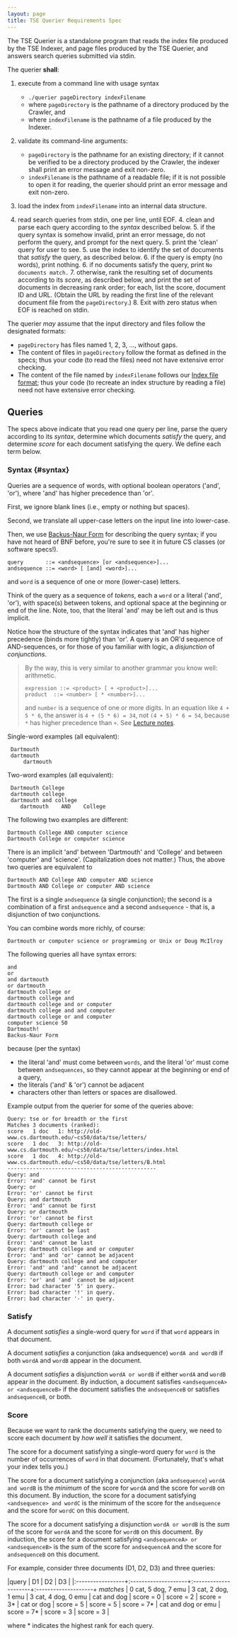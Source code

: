 ```yaml
---
layout: page
title: TSE Querier Requirements Spec
---
```


The TSE Querier is a standalone program that reads the index file produced by the TSE Indexer, and page files produced by the TSE Querier, and answers search queries submitted via stdin.

The querier **shall**:

1. execute from a command line with usage syntax
   * `./querier pageDirectory indexFilename`
   * where `pageDirectory` is the pathname of a directory produced by the Crawler, and
   * where `indexFilename` is the pathname of a file produced by the Indexer.

2. validate its command-line arguments:
	* `pageDirectory` is the pathname for an existing directory; if it cannot be verified to be a directory produced by the Crawler, the indexer shall print an error message and exit non-zero. 
	* `indexFilename` is the pathname of a readable file; if it is not possible to open it for reading, the querier should print an error message and exit non-zero.

2. load the index from `indexFilename` into an internal data structure.

3. read search queries from stdin, one per line, until EOF.
	4. clean and parse each query according to the *syntax* described below.
	5. if the query syntax is somehow invalid, print an error message, do not perform the query, and prompt for the next query.
	5. print the 'clean' query for user to see.
	5. use the index to identify the set of documents that *satisfy* the query, as described below.
	6. if the query is empty (no words), print nothing.
	6. if no documents satisfy the query, print `No documents match.`
	7. otherwise, rank the resulting set of documents according to its *score*, as described below, and print the set of documents in decreasing rank order; for each, list the score, document ID and URL.
(Obtain the URL by reading the first line of the relevant document file from the `pageDirectory`.)
	8. Exit with zero status when EOF is reached on stdin.

The querier *may* assume that the input directory and files follow the designated formats:

* `pageDirectory` has files named 1, 2, 3, ..., without gaps.
* The content of files in `pageDirectory` follow the format as defined in the specs; thus your code (to read the files) need not have extensive error checking.
* The content of the file named by `indexFilename` follows our [Index file format]({{site.labs}}/lab5/REQUIREMENTS.html#index-file-format); thus your code (to recreate an index structure by reading a file) need not have extensive error checking.

## Queries

The specs above indicate that you read one query per line, parse the query according to its *syntax*, determine which documents *satisfy* the query, and determine *score* for each document satisfying the query.
We define each term below.

### Syntax {#syntax}

Queries are a sequence of words, with optional boolean operators ('and', 'or'), where 'and' has higher precedence than 'or'.

First, we ignore blank lines (i.e., empty or nothing but spaces).

Second, we translate all upper-case letters on the input line into lower-case.

Then, we use [Backus-Naur Form](https://en.wikipedia.org/wiki/Backus–Naur_Form) for describing the query syntax; if you have not heard of BNF before, you're sure to see it in future CS classes (or software specs!).

```
query       ::= <andsequence> [or <andsequence>]...
andsequence ::= <word> [ [and] <word>]...
```
and `word` is a sequence of one or more (lower-case) letters.

Think of the query as a sequence of *tokens*, each a `word` or a literal ('and', 'or'), with space(s) between tokens, and optional space at the beginning or end of the line.
Note, too, that the literal 'and' may be left out and is thus implicit.

Notice how the structure of the syntax indicates that 'and' has higher precedence (binds more tightly) than 'or'.
A query is an OR'd sequence of AND-sequences, or for those of you familiar with logic, a *disjunction* of *conjunctions*.

> By the way, this is very similar to another grammar you know well: arithmetic.
>
>```
>expression ::= <product> [ + <product>]...
>product  ::= <number> [ * <number>]...
>```
>and `number` is a sequence of one or more digits.
>In an equation like `4 + 5 * 6`, the answer is `4 + (5 * 6) = 34`, not `(4 + 5) * 6 = 54`, because `*` has higher precedence than `+`.
>See [Lecture notes]({{site.lectures}}/querier/).

Single-word examples (all equivalent):

```
 Dartmouth
 dartmouth
     dartmouth
```

Two-word examples (all equivalent):

```
 Dartmouth College
 dartmouth college
 dartmouth and college
    dartmouth    AND    College
```

The following two examples are different:

```
Dartmouth College AND computer science
Dartmouth College or computer science
```

There is an implicit 'and' between 'Dartmouth' and 'College' and between 'computer' and 'science'.
(Capitalization does not matter.) Thus, the above two queries are equivalent to

```
Dartmouth AND College AND computer AND science
Dartmouth AND College or computer AND science
```

The first is a single `andsequence` (a single conjunction); the second is a combination of a first `andsequence` and a second `andsequence` - that is, a disjunction of two conjunctions.

You can combine words more richly, of course:

```
Dartmouth or computer science or programming or Unix or Doug McIlroy
```

The following queries all have syntax errors:

```
and
or
and dartmouth
or dartmouth
dartmouth college or
dartmouth college and
dartmouth college and or computer
dartmouth college and and computer
dartmouth college or and computer
computer science 50
Dartmouth!
Backus-Naur Form
```

because (per the syntax)

 * the literal 'and' must come between `words`, and the literal 'or' must come between `andsequences`, so they cannot appear at the beginning or end of a query,
 * the literals ('and' & 'or') cannot be adjacent
 * characters other than letters or spaces are disallowed.

Example output from the querier for some of the queries above:

```
Query: tse or for breadth or the first 
Matches 3 documents (ranked):
score   1 doc   1: http://old-www.cs.dartmouth.edu/~cs50/data/tse/letters/
score   1 doc   3: http://old-www.cs.dartmouth.edu/~cs50/data/tse/letters/index.html
score   1 doc   4: http://old-www.cs.dartmouth.edu/~cs50/data/tse/letters/B.html
-----------------------------------------------
Query: and 
Error: 'and' cannot be first
Query: or 
Error: 'or' cannot be first
Query: and dartmouth 
Error: 'and' cannot be first
Query: or dartmouth 
Error: 'or' cannot be first
Query: dartmouth college or 
Error: 'or' cannot be last
Query: dartmouth college and 
Error: 'and' cannot be last
Query: dartmouth college and or computer 
Error: 'and' and 'or' cannot be adjacent
Query: dartmouth college and and computer 
Error: 'and' and 'and' cannot be adjacent
Query: dartmouth college or and computer 
Error: 'or' and 'and' cannot be adjacent
Error: bad character '5' in query.
Error: bad character '!' in query.
Error: bad character '-' in query.
```

### Satisfy

A document *satisfies* a single-word query for `word` if that `word` appears in that document.

A document *satisfies* a conjunction (aka andsequence) `wordA and wordB` if both `wordA` and `wordB` appear in the document.


A document *satisfies* a disjunction `wordA or wordB` if either `wordA` and `wordB` appear in the document.
By induction, a document satisfies `<andsequenceA> or <andsequenceB>` if the document satisfies the `andsequenceB` or satisfies `andsequenceB`, or both.

### Score

Because we want to rank the documents satisfying the query, we need to score each document by *how well* it satisfies the document.

The score for a document satisfying a single-word query for `word` is the number of occurrences of `word` in that document.
(Fortunately, that's what your index tells you.)

The score for a document satisfying a conjunction (aka `andsequence`) `wordA and wordB` is the *minimum* of the score for `wordA` and the score for `wordB` on this document.
By induction, the score for a document satisfying `<andsequence> and wordC` is the minimum of the score for the `andsequence` and the score for `wordC` on this document.

The score for a document satisfying a disjunction `wordA or wordB` is the *sum* of the score for `wordA` and the score for `wordB` on this document.
By induction, the score for a document satisfying `<andsequenceA> or <andsequenceB>` is the sum of the score for `andsequenceA` and the score for `andsequenceB` on this document.

For example, consider three documents (D1, D2, D3) and three queries:

|query             | D1                  | D2                   | D3                  |
|:-----------------+:--------------------+:---------------------+:--------------------+
*matches*          | 0 cat, 5 dog, 7 emu | 3 cat, 2 dog, 1 emu  | 3 cat, 4 dog, 0 emu |
cat and dog        | score = 0           | score = 2            | score = 3*          |
cat or  dog        | score = 5           | score = 5            | score = 7*          |
cat and dog or emu | score = 7*          | score = 3            | score = 3           |

where * indicates the highest rank for each query.

